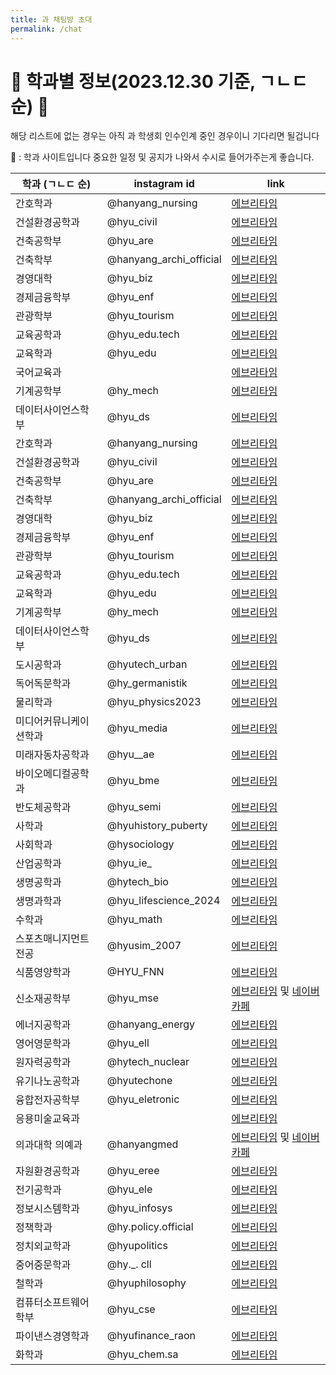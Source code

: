 ```yaml
---
title: 과 채팅방 초대
permalink: /chat
---
```

# 🦁 학과별 정보(2023.12.30 기준, ㄱㄴㄷ순) 🦁

해당 리스트에 없는 경우는 아직 과 학생회 인수인계 중인 경우이니 기다리면 될겁니다

🏫 : 학과 사이트입니다 중요한 일정 및 공지가 나와서 수시로 들어가주는게 좋습니다.



| 학과 (ㄱㄴㄷ 순) | instagram id | link |
| ---- | ---- | ---- |
| 간호학과 | @hanyang_nursing | [에브리타임](https://everytime.kr/369478/v/326441480) |
| 건설환경공학과 | @hyu_civil | [에브리타임](https://everytime.kr/369478/v/326549634) |
| 건축공학부 | @hyu_are | [에브리타임](https://everytime.kr/369478/v/326167683) |
| 건축학부 | @hanyang_archi_official | [에브리타임](https://everytime.kr/369478/v/326169381) |
| 경영대학 | @hyu_biz | [에브리타임](https://everytime.kr/369478/v/326087051) |
| 경제금융학부 | @hyu_enf | [에브리타임](https://everytime.kr/369478/v/326174708) |
| 관광학부 | @hyu_tourism | [에브리타임](https://everytime.kr/369478/v/326204313) |
| 교육공학과 | @hyu_edu.tech | [에브리타임](https://everytime.kr/369478/v/326491007) |
| 교육학과 | @hyu_edu | [에브리타임](https://everytime.kr/369478/v/326517322) |
| 국어교육과 |  | [에브라타임](https://everytime.kr/369478/v/326598439) |
| 기계공학부 | @hy_mech | [에브리타임](https://everytime.kr/369478/v/325946953) |
| 데이터사이언스학부 | @hyu_ds | [에브리타임](https://everytime.kr/369478/v/326380542) |
| 간호학과 | @hanyang_nursing | [에브리타임](https://everytime.kr/369478/v/326441480) |
| 건설환경공학과 | @hyu_civil | [에브리타임](https://everytime.kr/369478/v/326549634) |
| 건축공학부 | @hyu_are | [에브리타임](https://everytime.kr/369478/v/326167683) |
| 건축학부 | @hanyang_archi_official | [에브리타임](https://everytime.kr/369478/v/326169381) |
| 경영대학 | @hyu_biz | [에브리타임](https://everytime.kr/369478/v/326087051) |
| 경제금융학부 | @hyu_enf | [에브리타임](https://everytime.kr/369478/v/326174708) |
| 관광학부 | @hyu_tourism | [에브리타임](https://everytime.kr/369478/v/326204313) |
| 교육공학과 | @hyu_edu.tech | [에브리타임](https://everytime.kr/369478/v/326491007) |
| 교육학과 | @hyu_edu | [에브리타임](https://everytime.kr/369478/v/326517322) |
| 기계공학부 | @hy_mech | [에브리타임](https://everytime.kr/369478/v/325946953) |
| 데이터사이언스학부 | @hyu_ds | [에브리타임](https://everytime.kr/369478/v/326380542) |
| 도시공학과 | @hyutech_urban | [에브리타임](https://everytime.kr/369478/v/326503095) |
| 독어독문학과 | @hy_germanistik | [에브리타임](https://everytime.kr/369478/v/325744539) |
| 물리학과 | @hyu_physics2023 | [에브리타임](https://everytime.kr/369478/v/326498540) |
| 미디어커뮤니케이션학과 | @hyu_media | [에브리타임](https://everytime.kr/369478/v/326100478) |
| 미래자동차공학과 | @hyu__ae | [에브리타임](https://everytime.kr/369478/v/325679801) |
| 바이오메디컬공학과 | @hyu_bme | [에브리타임](https://everytime.kr/369478/v/326485299) |
| 반도체공학과 | @hyu_semi | [에브리타임](https://everytime.kr/369478/v/325779420) |
| 사학과 | @hyuhistory_puberty | [에브리타임](https://everytime.kr/369478/v/326084535) |
| 사회학과 | @hysociology | [에브리타임](https://everytime.kr/369478/v/326632173) |
| 산업공학과 | @hyu_ie_ | [에브리타임](https://everytime.kr/369478/v/326186290) |
| 생명공학과 | @hytech_bio | [에브리타임](https://everytime.kr/369478/v/325882638) |
| 생명과학과 | @hyu_lifescience_2024 | [에브리타임](https://everytime.kr/369478/v/326658386) |
| 수학과 | @hyu_math | [에브리타임](https://everytime.kr/369478/v/326310077) |
| 스포츠매니지먼트전공 | @hyusim_2007 | [에브리타임](https://everytime.kr/369478/v/326403931) |
| 식품영양학과 | @HYU_FNN | [에브리타임](https://everytime.kr/369478/v/326664996) |
| 신소재공학부 | @hyu_mse | [에브리타임](https://everytime.kr/369478/v/326037516) 및 [네이버 카페](https://m.cafe.naver.com/ca-fe/hanyangmse) |
| 에너지공학과 | @hanyang_energy | [에브리타임](https://everytime.kr/369478/v/326397281) |
| 영어영문학과 | @hyu_ell | [에브리타임](https://everytime.kr/369478/v/326491830) |
| 원자력공학과 | @hytech_nuclear | [에브리타임](https://everytime.kr/369478/v/325721858) |
| 유기나노공학과 | @hyutechone | [에브리타임](https://everytime.kr/369478/v/326185857) |
| 융합전자공학부 | @hyu_eletronic | [에브리타임](https://everytime.kr/369478/v/326501782) |
| 응용미술교육과 |  | [에브리타임](https://everytime.kr/369478/v/326306557) |
| 의과대학 의예과 | @hanyangmed | [에브리타임](https://everytime.kr/369478/v/326509631) 및 [네이버 카페](https://cafe.naver.com/hyumed24welcome) |
| 자원환경공학과 | @hyu_eree | [에브리타임](https://everytime.kr/369478/v/325959191) |
| 전기공학과 | @hyu_ele | [에브리타임](https://everytime.kr/369478/v/326491419) |
| 정보시스템학과 | @hyu_infosys | [에브리타임](https://everytime.kr/369478/v/325895078) |
| 정책학과 | @hy.policy.official | [에브리타임](https://everytime.kr/369478/v/326622383) |
| 정치외교학과 | @hyupolitics | [에브리타임](https://everytime.kr/369478/v/325932227) |
| 중어중문학과 | @hy._. cll | [에브리타임](https://everytime.kr/369478/v/326390445) |
| 철학과 | @hyuphilosophy | [에브리타임](https://everytime.kr/369478/v/326017019) |
| 컴퓨터소프트웨어학부 | @hyu_cse | [에브리타임](https://everytime.kr/369478/v/325757912) |
| 파이낸스경영학과 | @hyufinance_raon | [에브리타임](https://everytime.kr/369478/v/325712582) |
| 화학과 | @hyu_chem.sa | [에브리타임](https://everytime.kr/369478/v/326187036) |
